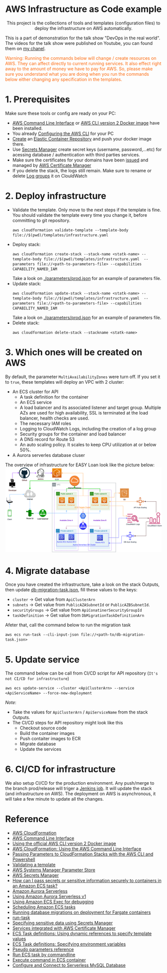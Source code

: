 <h1 align="center">AWS Infrastructure as Code example</h1>
<p align="center">This project is the collections of tools and templates (configuration files) to deploy the infrastructure on AWS automatically.</p>

This is a part of demonstration for the talk show "DevOps in the real world". The videos for the talk show were published on Youtube, you can found them on [my chanel](https://www.youtube.com/channel/UCFM3plFG0QUavW1FPfize7g).

<p style="color:#fc6a0f"> Warning: Running the commands below will change / create resources on AWS. They can affect directly to current running services. It also effect right away to the amount of money we have to pay for AWS. So, please make sure you understand what you are doing when you run the commands below either changing any specification in the templates.</p>


# 1. Prerequisites
Make sure these tools or config are ready on your PC:
* [AWS Command Line Interface](https://aws.amazon.com/cli/) or [AWS CLI version 2 Docker image](https://docs.aws.amazon.com/cli/latest/userguide/install-cliv2-docker.html) have been installed.
* You already [Configuring the AWS CLI](https://docs.aws.amazon.com/cli/latest/userguide/cli-chap-configure.html) for your PC
* [Create](https://docs.aws.amazon.com/AmazonECR/latest/userguide/repository-create.html) an [Elastic Container Repository](https://docs.aws.amazon.com/AmazonECR/latest/userguide/what-is-ecr.html) and push your docker image there.
* Use [Secrets Manager](https://docs.aws.amazon.com/secretsmanager/latest/userguide/intro.html) create secret keys (username, password,...etc) for acessing database / authentication with third parties services.
* Make sure the certificates for your domains have been [issued](https://docs.aws.amazon.com/acm/latest/userguide/gs.html) and managed by [AWS Certificate Manager](https://docs.aws.amazon.com/acm/latest/userguide/acm-overview.html)
* If you delete the stack, the logs still remain. Make sure to rename or delete [Log groups](https://us-east-2.console.aws.amazon.com/cloudwatch/home?region=us-east-2#logsV2:log-groups) it on ClouldWatch


# 2. Deploy infrastructure
* Validate the template. Only move to the next steps if the template is fine. You should validate the template every time you change it, before committing to git repository.
    ```
    aws cloudformation validate-template --template-body file://$(pwd)/templates/infrastructure.yaml
    ```
* Deploy stack:
    ```
    aws cloudformation create-stack --stack-name <statk-name> --template-body file://$(pwd)/templates/infrastructure.yaml  --parameters file://<path-to-parameters-file> --capabilities CAPABILITY_NAMED_IAM
    ```
    Take a look on [./parameters/prod.json](./parameters/prod.json) for an example of parameters file.
* Update stack:
    ```
    aws cloudformation update-stack --stack-name <statk-name> --template-body file://$(pwd)/templates/infrastructure.yaml  --parameters file://<path-to-parameters-file> --capabilities CAPABILITY_NAMED_IAM
    ```
    Take a look on [./parameters/prod.json](./parameters/prod.json) for an example of parameters file.
* Delete stack:
    ```
    aws cloudformation delete-stack --stackname <statk-name>
    ```

# 3. Which ones will be created on AWS
By default, the parameter `MultiAvailabilityZones` were turn off. If you set it to `true`, these templates will deploy an VPC with 2 cluster:
* An ECS cluster for API
    * A task definition for the container
    * An ECS service
    * A load balancer and its associated listener and target group. Multiple AZs are used for high availability, SSL is terminated at the load balancer, health checks are used.
    * The necessary IAM roles
    * Logging to CloudWatch Logs, including the creation of a log group
    * Security groups for the container and load balancer
    * A DNS record for Route 53
    * An auto scaling policy. It scales to keep CPU utilization at or below 50%.
* A Aurora serverles database cluser

The overview of infrastructure for EASY Loan look like the picture below:
![EASY Loan Infrastructure](./images/Infrastructure.png)

# 4. Migrate database
Once you have created the infrastructure, take a look on the stack Outputs, then update [db-migration-task.json](./templates/db-migration-task.json), fill these values to the keys:
* `cluster` -> Get value from `ApiClusterArn`
* `subnets` -> Get value from `PublicAZASubnetId` or `PublicAZBSubnetId`.
* `securityGroups` -> Get value from `ApiConatinerSecurityGroupId`
* `taskDefinition` -> Get value from `DbMigrationTaskDefinitionArn`

Afeter that, call the command below to run the migration task

```
aws ecs run-task --cli-input-json file://<path-to/db-migration-task.json>
```

# 5. Update service
The command below can be call from CI/CD script for API repository (`It's not CI/CD for infrastructure`)
```
aws ecs update-service --cluster <ApiClusterArn> --service <ApiServiceName> --force-new-deployment
```
*Note*: 
* Take the values for `ApiClusterArn` / `ApiServiceName` from the stack Outputs.
* The CI/CD steps for API repository might look like this
    * Checkout source code
    * Build the container images
    * Push contaiter images to ECR
    * Migrate database
    * Update the services

# 6. CI/CD for infrastructure
We also setup CI/CD for the production environment. Any push/merge to the branch prod/release will triger a [Jenkins job](https://jenkins.damelagi.org/view/EASYLoan/job/Easy-loan-prod-infrastructure/). It will update the stack (and infrastructure on AWS). The deployment on AWS is asynchronous, it will take a few minute to update all the changes.

# Reference
* [AWS CloudFormation](https://aws.amazon.com/cloudformation/)
* [AWS Command Line Interface](https://aws.amazon.com/cli/)
* [Using the official AWS CLI version 2 Docker image](https://docs.aws.amazon.com/cli/latest/userguide/install-cliv2-docker.html)
* [AWS CloudFormation: Using the AWS Command Line Interface](https://docs.aws.amazon.com/AWSCloudFormation/latest/UserGuide/cfn-using-cli.html)
* [Passing Parameters to CloudFormation Stacks with the AWS CLI and Powershell](https://aws.amazon.com/blogs/devops/passing-parameters-to-cloudformation-stacks-with-the-aws-cli-and-powershell/)
* [Validating a template](https://docs.aws.amazon.com/AWSCloudFormation/latest/UserGuide/using-cfn-validate-template.html)
* [AWS Systems Manager Parameter Store](https://docs.aws.amazon.com/systems-manager/latest/userguide/systems-manager-parameter-store.html)
* [AWS Secrets Manager](https://docs.aws.amazon.com/secretsmanager/)
* [How can I pass secrets or sensitive information securely to containers in an Amazon ECS task?](https://aws.amazon.com/premiumsupport/knowledge-center/ecs-data-security-container-task/)
* [Amazon Aurora Serverless](https://aws.amazon.com/rds/aurora/serverless/)
* [Using Amazon Aurora Serverless v1](https://docs.aws.amazon.com/AmazonRDS/latest/AuroraUserGuide/aurora-serverless.html)
* [Using Amazon ECS Exec for debugging](https://docs.aws.amazon.com/AmazonECS/latest/developerguide/ecs-exec.html)
* [Scheduling Amazon ECS tasks](https://docs.aws.amazon.com/AmazonECS/latest/developerguide/scheduling_tasks.html)
* [Running database migrations on deployment for Fargate containers](https://engineering.resolvergroup.com/2020/09/running-database-migrations-on-deployment-for-fargate-containers/)
* [run-task](https://docs.aws.amazon.com/cli/latest/reference/ecs/run-task.html)
* [Specifying sensitive data using Secrets Manager](https://docs.aws.amazon.com/AmazonECS/latest/developerguide/specifying-sensitive-data-secrets.html)
* [Services integrated with AWS Certificate Manager](https://docs.aws.amazon.com/acm/latest/userguide/acm-services.html)
* [ECS Task definitions: Using dynamic references to specify template values](https://docs.aws.amazon.com/AWSCloudFormation/latest/UserGuide/dynamic-references.html#dynamic-references-secretsmanager)
* [ECS Task definitions: Specifying environment variables](https://docs.aws.amazon.com/AmazonECS/latest/developerguide/taskdef-envfiles.html)
* [Pseudo parameters reference](https://docs.aws.amazon.com/AWSCloudFormation/latest/UserGuide/pseudo-parameter-reference.html)
* [Run ECS task by commandline](https://docs.aws.amazon.com/cli/latest/reference/ecs/run-task.html)
* [Execute command in ECS container](https://docs.aws.amazon.com/cli/latest/reference/ecs/execute-command.html)
* [Configure and Connect to Serverless MySQL Database](https://www.amazonaws.cn/en/getting-started/tutorials/configure-connect-serverless-mysql-database-aurora/)